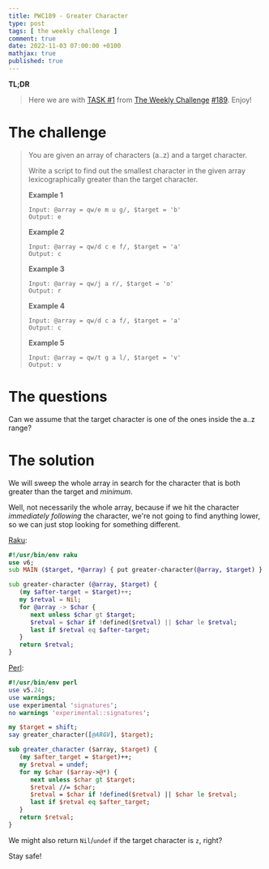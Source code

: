 ```yaml
---
title: PWC189 - Greater Character
type: post
tags: [ the weekly challenge ]
comment: true
date: 2022-11-03 07:00:00 +0100
mathjax: true
published: true
---
```


**TL;DR**

> Here we are with [TASK #1][] from [The Weekly Challenge][]
> [#189][]. Enjoy!

# The challenge

> You are given an array of characters (a..z) and a target character.
>
> Write a script to find out the smallest character in the given array
> lexicographically greater than the target character.
>
> **Example 1**
>
>     Input: @array = qw/e m u g/, $target = 'b'
>     Output: e
>
> **Example 2**
>
>     Input: @array = qw/d c e f/, $target = 'a'
>     Output: c
>
> **Example 3**
>
>     Input: @array = qw/j a r/, $target = 'o'
>     Output: r
>
> **Example 4**
>
>     Input: @array = qw/d c a f/, $target = 'a'
>     Output: c
>
> **Example 5**
>
>     Input: @array = qw/t g a l/, $target = 'v'
>     Output: v

# The questions

Can we assume that the target character is one of the ones inside the
a..z range?

# The solution

We will sweep the whole array in search for the character that is both
greater than the target and *minimum*.

Well, not necessarily the whole array, because if we hit the character
*immediately following* the character, we're not going to find anything
lower, so we can just stop looking for something different.

[Raku][]:

```raku
#!/usr/bin/env raku
use v6;
sub MAIN ($target, *@array) { put greater-character(@array, $target) }

sub greater-character (@array, $target) {
   (my $after-target = $target)++;
   my $retval = Nil;
   for @array -> $char {
      next unless $char gt $target;
      $retval = $char if !defined($retval) || $char le $retval;
      last if $retval eq $after-target;
   }
   return $retval;
}
```

[Perl][]:

```perl
#!/usr/bin/env perl
use v5.24;
use warnings;
use experimental 'signatures';
no warnings 'experimental::signatures';

my $target = shift;
say greater_character([@ARGV], $target);

sub greater_character ($array, $target) {
   (my $after_target = $target)++;
   my $retval = undef;
   for my $char ($array->@*) {
      next unless $char gt $target;
      $retval //= $char;
      $retval = $char if !defined($retval) || $char le $retval;
      last if $retval eq $after_target;
   }
   return $retval;
}
```

We might also return `Nil`/`undef` if the target character is `z`,
right?

Stay safe!

[The Weekly Challenge]: https://theweeklychallenge.org/
[#189]: https://theweeklychallenge.org/blog/perl-weekly-challenge-189/
[TASK #1]: https://theweeklychallenge.org/blog/perl-weekly-challenge-189/#TASK1
[Perl]: https://www.perl.org/
[Raku]: https://raku.org/
